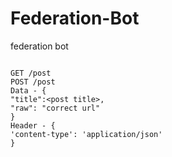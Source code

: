 # Federation-Bot
federation bot

```

GET /post
POST /post
Data - {
"title":<post title>,
"raw": "correct url"
}
Header - {
'content-type': 'application/json'
}
```
